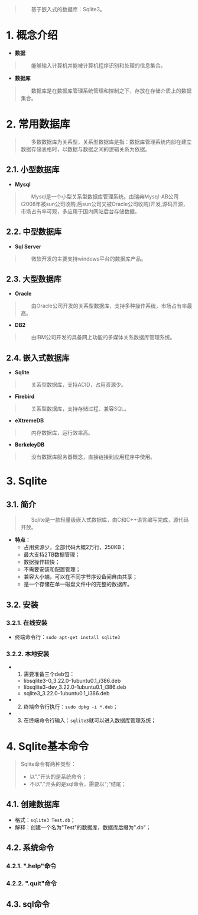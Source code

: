 > &emsp;&emsp;基于嵌入式的数据库：Sqlite3。

# 1. 概念介绍

- **数据**
> &emsp;&emsp;能够输入计算机并能被计算机程序识别和处理的信息集合。

- **数据库**
> &emsp;&emsp;数据库是在数据库管理系统管理和控制之下，存放在存储介质上的数据集合。

# 2. 常用数据库

> &emsp;&emsp;多数数据库为关系型，关系型数据库是指：数据库管理系统内部在建立数据存储表格时，以数据与数据之间的逻辑关系为依据。

## 2.1. 小型数据库

- **Mysql**
> &emsp;&emsp;Mysql是一个小型关系型数据库管理系统。由瑞典Mysql-AB公司(2008年被sun公司收购,后sun公司又被Oracle公司收购)开发,源码开源，市场占有率可观，多应用于国内网站后台存储数据。

## 2.2. 中型数据库

- **Sql Server**
> &emsp;&emsp;微软开发的主要支持windows平台的数据库产品。

## 2.3. 大型数据库

- **Oracle**
> &emsp;&emsp;由Oracle公司开发的关系型数据库，支持多种操作系统，市场占有率最高。

- **DB2**
> &emsp;&emsp;由IBM公司开发的具备网上功能的多媒体关系数据库管理系统。

## 2.4. 嵌入式数据库

- **Sqlite**
> &emsp;&emsp;关系型数据库，支持ACID，占用资源少。

- **Firebird**
> &emsp;&emsp;关系型数据库，支持存储过程、兼容SQL。

- **eXtremeDB**
> &emsp;&emsp;内存数据库，运行效率高。

- **BerkeleyDB**
> &emsp;&emsp;没有数据库服务器概念，直接链接到应用程序中使用。

# 3. Sqlite

## 3.1. 简介

> &emsp;&emsp;Sqlite是一款轻量级嵌入式数据库，由C和C++语言编写完成，源代码开放。

- **特点：**
  - 占用资源少，全部代码大概2万行，250KB；
  - 最大支持2TB数据管理；
  - 数据操作较快；
  - 不需要安装和配置管理；
  - 兼容大小端，可以在不同字节序设备间自由共享；
  - 是一个存储在单一磁盘文件中的完整的数据库。

## 3.2. 安装

### 3.2.1. 在线安装

- 终端命令行：`sudo apt-get install sqlite3`

### 3.2.2. 本地安装

- 1. 需要准备三个deb包：
  - libsqlite3-0_3.22.0-1ubuntu0.1_i386.deb
  - libsqlite3-dev_3.22.0-1ubuntu0.1_i386.deb
  - sqlite3_3.22.0-1ubuntu0.1_i386.deb
- 2. 终端命令行执行：`sudo dpkg -i *.deb`；
- 3. 在终端命令行输入：`sqlite3`就可以进入数据库管理系统；

# 4. Sqlite基本命令

> Sqlite命令有两种类型：
>   - 以"."开头的是系统命令；
>   - 不以"."开头的是sql命令，需要以";"结尾；

## 4.1. 创建数据库

- 格式：`sqlite3 Test.db`；
- 解释：创建一个名为"Test"的数据库，数据库后缀为".db"；

## 4.2. 系统命令

### 4.2.1. ".help"命令

### 4.2.2. ".quit"命令



## 4.3. sql命令
